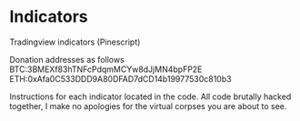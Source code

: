 # Indicators
Tradingview indicators (Pinescript)

Donation addresses as follows
BTC:3BMEXf83hTNFcPdqmMCYw8dJjMN4bpFP2E
ETH:0xAfa0C533DDD9A80DFAD7dCD14b19977530c810b3

Instructions for each indicator located in the code. All code brutally hacked together, I make no apologies for the virtual corpses you are about to see.
